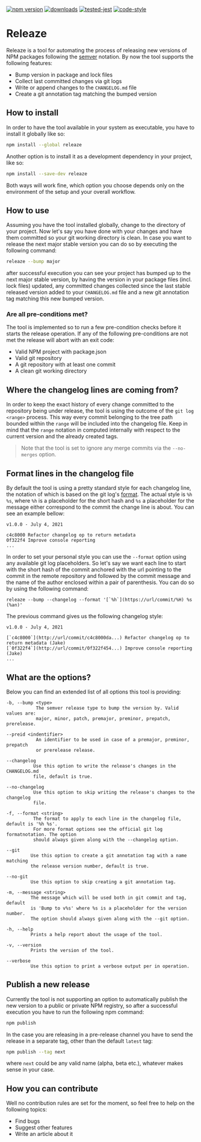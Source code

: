 [![npm version](https://img.shields.io/npm/v/releaze)](https://www.npmjs.com/package/releaze)
[![downloads](https://img.shields.io/npm/dm/releaze)](https://www.npmjs.com/package/releaze)
[![tested-jest](https://img.shields.io/badge/tested-jest-brightgreen)](https://github.com/facebook/jest)
[![code-style](https://img.shields.io/badge/style-aargh-orange)](https://github.com/tzeikob/eslint-config-aargh)

# Releaze

Releaze is a tool for automating the process of releasing new versions of NPM packages following the [semver](https://semver.org/) notation. By now the tool supports the following features:

* Bump version in package and lock files
* Collect last committed changes via git logs
* Write or append changes to the `CHANGELOG.md` file
* Create a git annotation tag matching the bumped version

## How to install

In order to have the tool available in your system as executable, you have to install it globally like so:

```sh
npm install --global releaze
```

Another option is to install it as a development dependency in your project, like so:

```sh
npm install --save-dev releaze
```

Both ways will work fine, which option you choose depends only on the environment of the setup and your overall workflow.

## How to use

Assuming you have the tool installed globally, change to the directory of your project. Now let's say you have done with your changes and have them committed so your git working directory is clean. In case you want to release the next major stable version you can do so by executing the following command:

```sh
releaze --bump major
```

after successful execution you can see your project has bumped up to the next major stable version, by having the version in your package files (incl. lock files) updated, any committed changes collected since the last stable released version added to your `CHANGELOG.md` file and a new git annotation tag matching this new bumped version.

### Are all pre-conditions met?

The tool is implemented so to run a few pre-condition checks before it starts the release operation. If any of the following pre-conditions are not met the release will abort with an exit code:

* Valid NPM project with package.json
* Valid git repository
* A git repository with at least one commit
* A clean git working directory

## Where the changelog lines are coming from?

In order to keep the exact history of every change committed to the repository being under release, the tool is using the outcome of the `git log <range>` process. This way every commit belonging to the tree path bounded within the `range` will be included into the changelog file. Keep in mind that the `range` notation in computed internally with respect to the current version and the already created tags.

> Note that the tool is set to ignore any merge commits via the `--no-merges` option.

## Format lines in the changelog file

By default the tool is using a pretty standard style for each changelog line, the notation of which is based on the git log's [format](https://git-scm.com/docs/git-log#_pretty_formats). The actual style is `%h %s`, where `%h` is a placeholder for the short hash and `%s` a placeholder for the message either correspond to the commit the change line is about. You can see an example bellow:

```
v1.0.0 - July 4, 2021

c4c8000 Refactor changelog op to return metadata
0f322f4 Improve console reporting
...
```

In order to set your personal style you can use the `--format` option using any available git log placeholders. So let's say we want each line to start with the short hash of the commit anchored with the url pointing to the commit in the remote repository and followed by the commit message and the name of the author enclosed within a pair of parenthesis. You can do so by using the following command:

```
releaze --bump --changelog --format '[`%h`](https://url/commit/%H) %s (%an)'
```

The previous command gives us the following changelog style:

```
v1.0.0 - July 4, 2021

[`c4c8000`](http://url/commit/c4c8000da...) Refactor changelog op to return metadata (Jake)
[`0f322f4`](http://url/commit/0f322f454...) Improve console reporting (Jake)
...
```

## What are the options?

Below you can find an extended list of all options this tool is providing:

```
-b, --bump <type>
           The semver release type to bump the version by. Valid values are:
           major, minor, patch, premajor, preminor, prepatch, prerelease.

--preid <indentifier>
           An identifier to be used in case of a premajor, preminor, prepatch
           or prerelease release.

--changelog
          Use this option to write the release's changes in the CHANGELOG.md
          file, default is true.

--no-changelog
          Use this option to skip writing the release's changes to the changelog
          file.

-f, --format <string>
          The format to apply to each line in the changelog file, default is '%h %s'.
          For more format options see the official git log formatnotation. The option
          should always given along with the --changelog option.

--git
         Use this option to create a git annotation tag with a name matching
         the release version number, default is true.

--no-git
         Use this option to skip creating a git annotation tag.

-m, --message <string>
         The message which will be used both in git commit and tag, default
         is 'Bump to v%s' where %s is a placeholder for the version number.
         The option should always given along with the --git option.
         
-h, --help
         Prints a help report about the usage of the tool.

-v, --version
         Prints the version of the tool.

--verbose
         Use this option to print a verbose output per in operation.
```

## Publish a new release

Currently the tool is not supporting an option to automatically publish the new version to a public or private NPM registry, so after a successful execution you have to run the following npm command:

```sh
npm publish
```

In the case you are releasing in a pre-release channel you have to send the release in a separate tag, other than the default `latest` tag:

```sh
npm publish --tag next
```

where `next` could be any valid name (alpha, beta etc.), whatever makes sense in your case.

## How you can contribute

Well no contribution rules are set for the moment, so feel free to help on the following topics:

* Find bugs
* Suggest other features
* Write an article about it